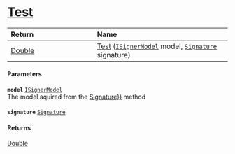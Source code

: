 # [Test](./WeightedClassifier--Test.md)



| <span>Return&nbsp;&nbsp;&nbsp;&nbsp;&nbsp;&nbsp;&nbsp;&nbsp;&nbsp;&nbsp;&nbsp;&nbsp;&nbsp;&nbsp;&nbsp;&nbsp;&nbsp;&nbsp;&nbsp;&nbsp;&nbsp;&nbsp;&nbsp;&nbsp;&nbsp;&nbsp;&nbsp;&nbsp;&nbsp;&nbsp;</span> | Name | 
| :--- | :--- | 
| [Double](https://docs.microsoft.com/en-us/dotnet/api/System.Double) | [Test](./WeightedClassifier--Test.md) ([`ISignerModel`](./../../../Pipeline/ISignerModel.md) model, [`Signature`](./../../../Signature.md) signature) | 


#### Parameters
**`model`**  [`ISignerModel`](./../../../Pipeline/ISignerModel.md)<br>The model aquired from the [Signature})](https://github.com/hargitomi97/sigstat/blob/master/docs/md/SigStat/Common/Pipeline/IClassifier/Train(System/Collections/Generic/List{SigStat/Common/Signature}).md) method<br><br>**`signature`**  [`Signature`](./../../../Signature.md)<br>
#### Returns
[Double](https://docs.microsoft.com/en-us/dotnet/api/System.Double)<br>
